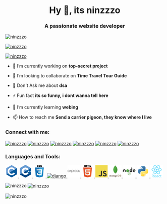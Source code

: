 <h1 align="center">Hy 👋, its ninzzzo</h1>
<h3 align="center">A passionate website developer</h3>

<p align="left"> <img src="https://komarev.com/ghpvc/?username=ninzzzo&label=Profile%20views&color=0e75b6&style=flat" alt="ninzzzo" /> </p>

<p align="left"> <a href="https://github.com/ryo-ma/github-profile-trophy"><img src="https://github-profile-trophy.vercel.app/?username=ninzzzo" alt="ninzzzo" /></a> </p>

<p align="left"> <a href="https://twitter.com/ninzzzo" target="blank"><img src="https://img.shields.io/twitter/follow/ninzzzo?logo=twitter&style=for-the-badge" alt="ninzzzo" /></a> </p>

- 🔭 I’m currently working on **top-secret project**

- 👯 I’m looking to collaborate on **Time Travel Tour Guide**

- 💬 Don't Ask me about **dsa**

- ⚡ Fun fact **its so funny, i dont wanna tell here**

- 🌱 I’m currently learning **webing**

- 📫 How to reach me **Send a carrier pigeon, they know where I live**



<h3 align="left">Connect with me:</h3>
<p align="left">
<a href="https://twitter.com/ninzzzo" target="blank"><img align="center" src="https://raw.githubusercontent.com/rahuldkjain/github-profile-readme-generator/master/src/images/icons/Social/twitter.svg" alt="ninzzzo" height="30" width="40" /></a>
<a href="https://linkedin.com/in/ninzzzo" target="blank"><img align="center" src="https://raw.githubusercontent.com/rahuldkjain/github-profile-readme-generator/master/src/images/icons/Social/linked-in-alt.svg" alt="ninzzzo" height="30" width="40" /></a>
<a href="https://codesandbox.com/ninzzzo" target="blank"><img align="center" src="https://raw.githubusercontent.com/rahuldkjain/github-profile-readme-generator/master/src/images/icons/Social/codesandbox.svg" alt="ninzzzo" height="30" width="40" /></a>
<a href="https://instagram.com/ninzzzo" target="blank"><img align="center" src="https://raw.githubusercontent.com/rahuldkjain/github-profile-readme-generator/master/src/images/icons/Social/instagram.svg" alt="ninzzzo" height="30" width="40" /></a>
<a href="https://www.youtube.com/c/ninzzzo" target="blank"><img align="center" src="https://raw.githubusercontent.com/rahuldkjain/github-profile-readme-generator/master/src/images/icons/Social/youtube.svg" alt="ninzzzo" height="30" width="40" /></a>
<a href="https://www.leetcode.com/ninzzzo" target="blank"><img align="center" src="https://raw.githubusercontent.com/rahuldkjain/github-profile-readme-generator/master/src/images/icons/Social/leet-code.svg" alt="ninzzzo" height="30" width="40" /></a>
</p>

<h3 align="left">Languages and Tools:</h3>
<p align="left"> <a href="https://www.cprogramming.com/" target="_blank" rel="noreferrer"> <img src="https://raw.githubusercontent.com/devicons/devicon/master/icons/c/c-original.svg" alt="c" width="40" height="40"/> </a> <a href="https://www.w3schools.com/cpp/" target="_blank" rel="noreferrer"> <img src="https://raw.githubusercontent.com/devicons/devicon/master/icons/cplusplus/cplusplus-original.svg" alt="cplusplus" width="40" height="40"/> </a> <a href="https://www.w3schools.com/css/" target="_blank" rel="noreferrer"> <img src="https://raw.githubusercontent.com/devicons/devicon/master/icons/css3/css3-original-wordmark.svg" alt="css3" width="40" height="40"/> </a> <a href="https://www.djangoproject.com/" target="_blank" rel="noreferrer"> <img src="https://cdn.worldvectorlogo.com/logos/django.svg" alt="django" width="40" height="40"/> </a> <a href="https://expressjs.com" target="_blank" rel="noreferrer"> <img src="https://raw.githubusercontent.com/devicons/devicon/master/icons/express/express-original-wordmark.svg" alt="express" width="40" height="40"/> </a> <a href="https://www.w3.org/html/" target="_blank" rel="noreferrer"> <img src="https://raw.githubusercontent.com/devicons/devicon/master/icons/html5/html5-original-wordmark.svg" alt="html5" width="40" height="40"/> </a> <a href="https://developer.mozilla.org/en-US/docs/Web/JavaScript" target="_blank" rel="noreferrer"> <img src="https://raw.githubusercontent.com/devicons/devicon/master/icons/javascript/javascript-original.svg" alt="javascript" width="40" height="40"/> </a> <a href="https://www.mongodb.com/" target="_blank" rel="noreferrer"> <img src="https://raw.githubusercontent.com/devicons/devicon/master/icons/mongodb/mongodb-original-wordmark.svg" alt="mongodb" width="40" height="40"/> </a> <a href="https://nodejs.org" target="_blank" rel="noreferrer"> <img src="https://raw.githubusercontent.com/devicons/devicon/master/icons/nodejs/nodejs-original-wordmark.svg" alt="nodejs" width="40" height="40"/> </a> <a href="https://www.python.org" target="_blank" rel="noreferrer"> <img src="https://raw.githubusercontent.com/devicons/devicon/master/icons/python/python-original.svg" alt="python" width="40" height="40"/> </a> <a href="https://reactjs.org/" target="_blank" rel="noreferrer"> <img src="https://raw.githubusercontent.com/devicons/devicon/master/icons/react/react-original-wordmark.svg" alt="react" width="40" height="40"/> </a> </p>

<p><img align="left" src="https://github-readme-stats.vercel.app/api/top-langs?username=ninzzzo&show_icons=true&locale=en&layout=compact" alt="ninzzzo" /></p>

<p>&nbsp;<img align="center" src="https://github-readme-stats.vercel.app/api?username=ninzzzo&show_icons=true&locale=en" alt="ninzzzo" /></p>

<p><img align="center" src="https://github-readme-streak-stats.herokuapp.com/?user=ninzzzo&" alt="ninzzzo" /></p>
